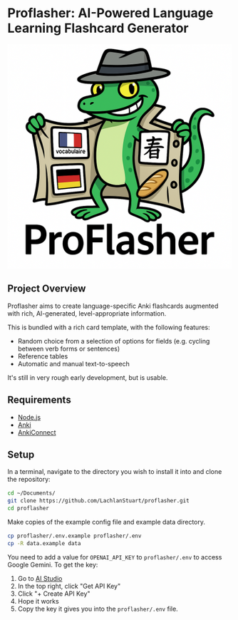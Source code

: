 # Proflasher: AI-Powered Language Learning Flashcard Generator

![](docs/logo.png)
## Project Overview

Proflasher aims to create language-specific Anki flashcards augmented with rich, AI-generated, level-appropriate information.

This is bundled with a rich card template, with the following features:
* Random choice from a selection of options for fields (e.g. cycling between verb forms or sentences)
* Reference tables
* Automatic and manual text-to-speech

It's still in very rough early development, but is usable.

## Requirements

* [Node.js](https://nodejs.org/en/download)
* [Anki](https://apps.ankiweb.net/)
* [AnkiConnect](https://ankiweb.net/shared/info/2055492159)


## Setup

In a terminal, navigate to the directory you wish to install it into and clone the repository:

```bash
cd ~/Documents/
git clone https://github.com/LachlanStuart/proflasher.git
cd proflasher
```

Make copies of the example config file and example data directory.

```bash
cp proflasher/.env.example proflasher/.env
cp -R data.example data
```

You need to add a value for `OPENAI_API_KEY` to `proflasher/.env` to access Google Gemini. To get the key:
1. Go to [AI Studio](https://aistudio.google.com)
2. In the top right, click "Get API Key"
3. Click "+ Create API Key"
4. Hope it works
5. Copy the key it gives you into the `proflasher/.env` file.

